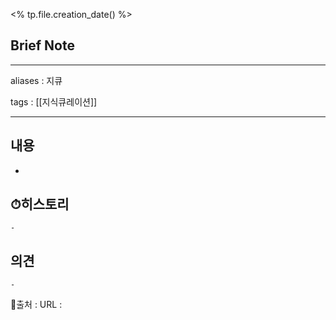 <% tp.file.creation_date() %>
## Brief Note
---
aliases : 지큐

tags : [[지식큐레이션]]

---

## 내용
-

## ⏱히스토리
	-

## 의견
	-


📙출처 :
URL :